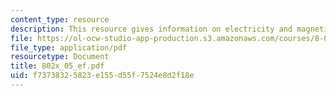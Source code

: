 ```yaml
---
content_type: resource
description: This resource gives information on electricity and magnetism.
file: https://ol-ocw-studio-app-production.s3.amazonaws.com/courses/8-02x-physics-ii-electricity-magnetism-with-an-experimental-focus-spring-2005/f73738325823e155d55f7524e8d2f18e_802x_05_ef.pdf
file_type: application/pdf
resourcetype: Document
title: 802x_05_ef.pdf
uid: f7373832-5823-e155-d55f-7524e8d2f18e
---
```

